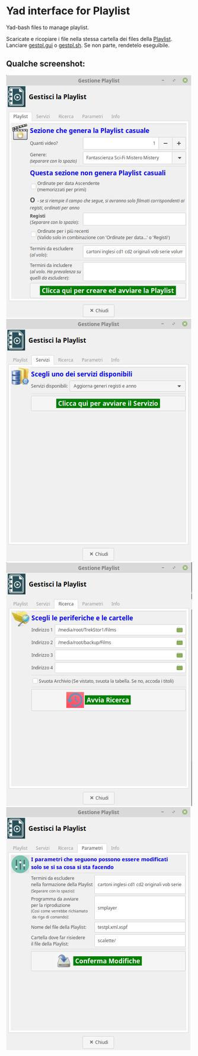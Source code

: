 # Yad interface for Playlist
Yad-bash files to manage playlist.

Scaricate e ricopiare i file nella stessa cartella dei files della [Playlist](https://github.com/losciuto/playlistcasuale).
Lanciare [gestpl.gui](https://github.com/losciuto/yad-windows-playlist/edit/master/gestpl.gui) o [gestpl.sh](https://github.com/losciuto/yad-windows-playlist/edit/master/gestpl.sh). Se non parte, rendetelo eseguibile.

## Qualche screenshot:

![Primo tab](https://github.com/losciuto/yad-windows-playlist/blob/master/images/tabplaylist.png?raw=true "Playlist")
![Secondo tab](https://github.com/losciuto/yad-windows-playlist/blob/master/images/tabservizi.png?raw=true "Servizi")
![Terzo tab](https://github.com/losciuto/yad-windows-playlist/blob/master/images/tabricerca.png?raw=true "Ricerca video")
![Quarto tab](https://github.com/losciuto/yad-windows-playlist/blob/master/images/tabparametri.png?raw=true "Parametri disponibili")

